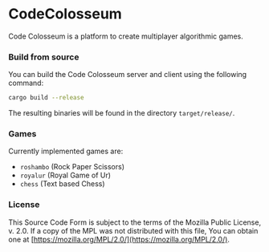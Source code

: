 # CodeColosseum

Code Colosseum is a platform to create multiplayer algorithmic games.

### Build from source

You can build the Code Colosseum server and client using the following command:
```bash
cargo build --release
```
The resulting binaries will be found in the directory `target/release/`.

### Games

Currently implemented games are:

- `roshambo` (Rock Paper Scissors)
- `royalur` (Royal Game of Ur)
- `chess` (Text based Chess)

### License

This Source Code Form is subject to the terms of the Mozilla Public License, v. 2.0. If a copy of the MPL was not distributed with this file, You can obtain one at [https://mozilla.org/MPL/2.0/](https://mozilla.org/MPL/2.0/).
